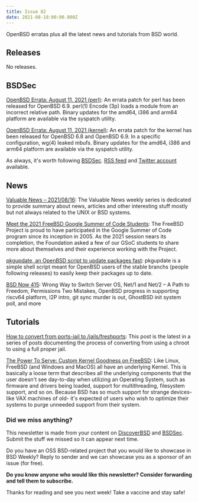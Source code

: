```yaml
---
title: Issue 82
date: 2021-08-18:00:00.000Z
---
```


OpenBSD erratas plus all the latest news and tutorials from BSD world.

<!-- more -->

## Releases

No releases.
## BSDSec

[OpenBSD Errata: August 11, 2021 (perl)](https://bsdsec.net/articles/openbsd-errata-august-11-2021-perl?utm_source=bsdweekly): An errata patch for perl has been released for OpenBSD 6.9. perl(1) Encode (3p) loads a module from an incorrect relative path. Binary updates for the amd64, i386 and arm64 platform are available via the syspatch utility.

[OpenBSD Errata: August 11, 2021 (kernel)](https://bsdsec.net/articles/openbsd-errata-august-11-2021-kernel?utm_source=bsdweekly): An errata patch for the kernel has been released for OpenBSD 6.8 and OpenBSD 6.9. In a specific configuration, wg(4) leaked mbufs. Binary updates for the amd64, i386 and arm64 platform are available via the syspatch utility.

As always, it's worth following [BSDSec](https://bsdsec.net). [RSS feed](https://bsdsec.net/articles.atom) and [Twitter account](https://twitter.com/bsdsec) available.
## News

[Valuable News – 2021/08/16](https://vermaden.wordpress.com/2021/08/17/valuable-news-2021-08-16/?utm_source=bsdweekly): The Valuable News weekly series is dedicated to provide summary about news, articles and other interesting stuff mostly but not always related to the UNIX or BSD systems.

[Meet the 2021 FreeBSD Google Summer of Code Students](https://freebsdfoundation.org/blog/meet-the-2021-freebsd-google-summer-of-code-students/?utm_source=bsdweekly): The FreeBSD Project is proud to have participated in the Google Summer of Code program since its inception in 2005. As the 2021 session nears its completion, the Foundation asked a few of our GSoC students to share more about themselves and their experience working with the Project.

[pkgupdate, an OpenBSD script to update packages fast](https://dataswamp.org/~solene/2021-08-15-openbsd-pkgupdate.html?utm_source=bsdweekly): pkgupdate is a simple shell script meant for OpenBSD users of the stable branchs (people following releases) to easily keep their packages up to date.

[BSD Now 415](https://www.bsdnow.tv/415?utm_source=bsdweekly): Wrong Way to Switch Server OS, Net/1 and Net/2 – A Path to Freedom, Permissions Two Mistakes, OpenBSD progress in supporting riscv64 platform, I2P intro, git sync murder is out, GhostBSD init system poll, and more
## Tutorials

[How to convert from ports-jail to /jails/freshports](https://news.freshports.org/2021/08/14/how-to-convert-from-ports-jail-to-jails-freshports/?utm_source=bsdweekly): This post is the latest in a series of posts documenting the process of converting from using a chroot to using a full proper jail.

[The Power To Serve: Custom Kernel Goodness on FreeBSD](http://www.nxfury.com/the-power-to-serve-custom-kernel-goodness-on-freebsd?utm_source=bsdweekly): Like Linux, FreeBSD (and Windows and MacOS) all have an underlying Kernel. This is basically a loose term that describes all the underlying components that the user doesn't see day-to-day when utilizing an Operating System, such as firmware and drivers being loaded, support for multithreading, filesystem support, and so on. Because BSD has so much support for strange devices- like VAX machines of old- it's expected of users who wish to optimize their systems to purge unneeded support from their system.

### Did we miss anything?

This newsletter is made from your content on [DiscoverBSD](https://discoverbsd.com) and [BSDSec](https://bsdsec.net). Submit the stuff we missed so it can appear next time.

Do you have an OSS BSD-related project that you would like to showcase in BSD Weekly? Reply to sender and we can showcase you as a sponsor of an issue (for free).

**Do you know anyone who would like this newsletter? Consider forwarding and tell them to subscribe.**

Thanks for reading and see you next week! Take a vaccine and stay safe!
